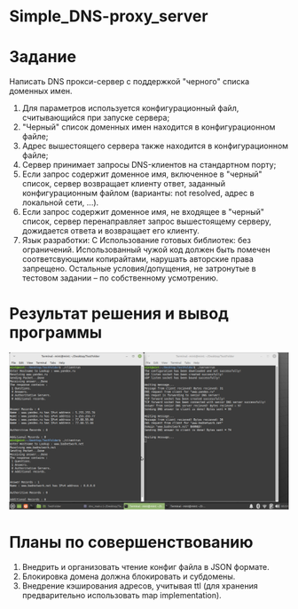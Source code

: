 # Simple_DNS-proxy_server
# Задание

Написать DNS прокси-сервер с поддержкой "черного" списка доменных имен.

1.	Для параметров используется конфигурационный файл, считывающийся при запуске сервера;
2.	"Черный" список доменных имен находится в конфигурационном файле;
3.	Адрес вышестоящего сервера также находится в конфигурационном файле;
4.	Сервер принимает запросы DNS-клиентов на стандартном порту;
5.	Если запрос содержит доменное имя, включенное в "черный" список, сервер возвращает клиенту ответ, заданный конфигурационным файлом (варианты: not resolved, адрес в локальной сети, ...).
6.	Если запрос содержит доменное имя, не входящее в "черный" список, сервер перенаправляет запрос вышестоящему серверу, дожидается ответа и возвращает его клиенту.
7. Язык разработки: С
Использование готовых библиотек: без ограничений.
Использованный чужой код должен быть помечен соответсвующими копирайтами, нарушать авторские права запрещено.
Остальные условия/допущения, не затронутые в тестовом задании – по собственному усмотрению.

# Результат решения и вывод программы
![Screenshot](https://github.com/ProProperDev/Simple_DNS-proxy_server/blob/main/Screenshot1.png)

# Планы по совершенствованию
1. Внедрить и организовать чтение конфиг файла в JSON формате.
2. Блокировка домена должна блокировать и субдомены.
3. Внедрение кэширования адресов, учитывая ttl (для хранения предварительно использовать map implementation).
